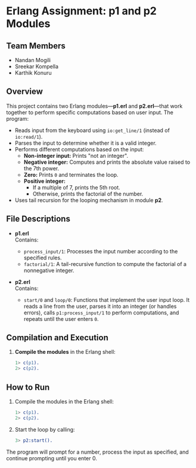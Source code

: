 # Erlang Assignment: p1 and p2 Modules

## Team Members
- Nandan Mogili
- Sreekar Kompella
- Karthik Konuru

## Overview
This project contains two Erlang modules—**p1.erl** and **p2.erl**—that work together to perform specific computations based on user input. The program:
- Reads input from the keyboard using `io:get_line/1` (instead of `io:read/1`).
- Parses the input to determine whether it is a valid integer.
- Performs different computations based on the input:
  - **Non-integer input:** Prints "not an integer".
  - **Negative integer:** Computes and prints the absolute value raised to the 7th power.
  - **Zero:** Prints `0` and terminates the loop.
  - **Positive integer:** 
    - If a multiple of 7, prints the 5th root.
    - Otherwise, prints the factorial of the number.
- Uses tail recursion for the looping mechanism in module **p2**.

## File Descriptions
- **p1.erl**  
  Contains:
  - `process_input/1`: Processes the input number according to the specified rules.
  - `factorial/1`: A tail-recursive function to compute the factorial of a nonnegative integer.

- **p2.erl**  
  Contains:
  - `start/0` and `loop/0`: Functions that implement the user input loop. It reads a line from the user, parses it into an integer (or handles errors), calls `p1:process_input/1` to perform computations, and repeats until the user enters `0`.

## Compilation and Execution
1. **Compile the modules** in the Erlang shell:
   ```erlang
   1> c(p1).
   2> c(p2).
   ```


## How to Run
1. Compile the modules in the Erlang shell:
    ```erlang
   1> c(p1).
   2> c(p2).
   ```
2. Start the loop by calling:
    ```erlang
   3> p2:start().
   ```

The program will prompt for a number, process the input as specified, and continue prompting until you enter 0.
